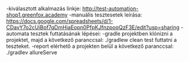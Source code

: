 -kiválasztott alkalmazás linkje: http://test-automation-shop1.greenfox.academy
-manuális tesztesetek leírása: https://docs.google.com/spreadsheets/d/1-CDavY7o2cUiBof7qDmHiaEopn0PfpKJfnzpoqQzF3E/edit?usp=sharing
-automata tesztek futtatásának lépései:
-gradle projektben klónizni a projektet, majd a következő paranccsal:
 ./gradlew clean test 
 futtatni a teszteket.
-report elérhető a projekten belül a következő paranccsal:
./gradlev allureServe